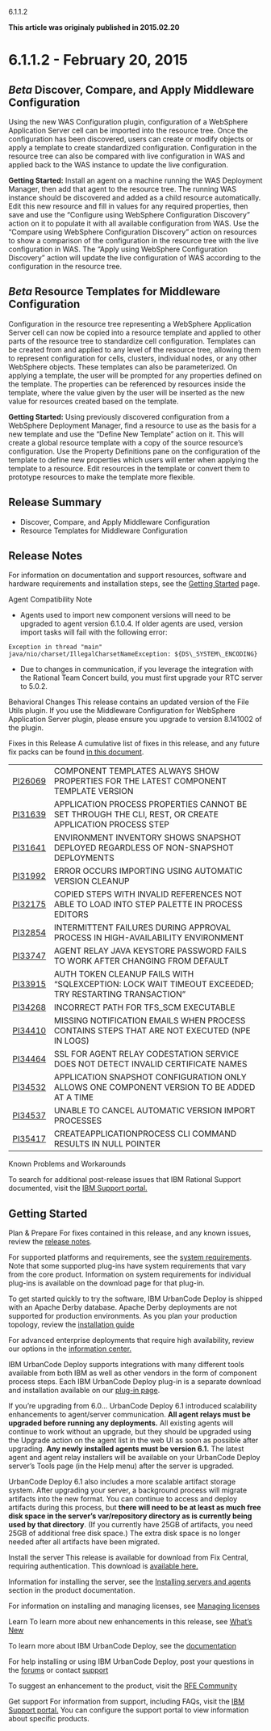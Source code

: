





6.1.1.2

**This article was originaly published in 2015.02.20**


6.1.1.2 - February 20, 2015
===========================





***Beta*** 
Discover, Compare, and Apply Middleware Configuration
-----------------------------------------------------


Using the new WAS Configuration plugin, configuration of a WebSphere Application Server cell can be imported into the resource tree. Once the configuration has been discovered, users can create or modify objects or apply a template to create standardized configuration. Configuration in the resource tree can also be compared with live configuration in WAS and applied back to the WAS instance to update the live configuration.



**Getting Started:** Install an agent on a machine running the WAS Deployment Manager, then add that agent to the resource tree. The running WAS instance should be discovered and added as a child resource automatically. Edit this new resource and fill in values for any required properties, then save and use the “Configure using WebSphere Configuration Discovery” action on it to populate it with all available configuration from WAS. Use the “Compare using WebSphere Configuration Discovery” action on resources to show a comparison of the configuration in the resource tree with the live configuration in WAS. The “Apply using WebSphere Configuration Discovery” action will update the live configuration of WAS according to the configuration in the resource tree.





***Beta***
Resource Templates for Middleware Configuration
-----------------------------------------------


Configuration in the resource tree representing a WebSphere Application Server cell can now be copied into a resource template and applied to other parts of the resource tree to standardize cell configuration. Templates can be created from and applied to any level of the resource tree, allowing them to represent configuration for cells, clusters, individual nodes, or any other WebSphere objects. These templates can also be parameterized. On applying a template, the user will be prompted for any properties defined on the template. The properties can be referenced by resources inside the template, where the value given by the user will be inserted as the new value for resources created based on the template.



**Getting Started:** Using previously discovered configuration from a WebSphere Deployment Manager, find a resource to use as the basis for a new template and use the “Define New Template” action on it. This will create a global resource template with a copy of the source resource’s configuration. Use the Property Definitions pane on the configuration of the template to define new properties which users will enter when applying the template to a resource. Edit resources in the template or convert them to prototype resources to make the template more flexible.



Release Summary
---------------

  
* Discover, Compare, and Apply Middleware Configuration
* Resource Templates for Middleware Configuration

Release Notes
-------------

  

For information on documentation and support resources, software and hardware requirements and installation steps, see the [Getting Started](../getting-started) page.





Agent Compatibility Note
* Agents used to import new component versions will need to be upgraded to agent version 6.1.0.4. If older agents are used, version import tasks will fail with the following error:

```
Exception in thread "main" java/nio/charset/IllegalCharsetNameException: ${DS\_SYSTEM\_ENCODING}
```
* Due to changes in communication, if you leverage the integration with the Rational Team Concert build, you must first upgrade your RTC server to 5.0.2.





Behavioral Changes
This release contains an updated version of the File Utils plugin. If you use the Middleware Configuration for WebSphere Application Server plugin, please ensure you upgrade to version 8.141002 of the plugin.





Fixes in this Release
A cumulative list of fixes in this release, and any future fix packs can be found [in this document](http://www-01.ibm.com/support/docview.wss?uid=swg27038759).




|  |  |
| --- | --- |
| [PI26069](http://www.ibm.com/support/docview.wss?uid=swg1PI26069) | COMPONENT TEMPLATES ALWAYS SHOW PROPERTIES FOR THE LATEST COMPONENT TEMPLATE VERSION |
| [PI31639](http://www.ibm.com/support/docview.wss?uid=swg1PI31639) | APPLICATION PROCESS PROPERTIES CANNOT BE SET THROUGH THE CLI, REST, OR CREATE APPLICATION PROCESS STEP |
| [PI31641](http://www.ibm.com/support/docview.wss?uid=swg1PI31641) | ENVIRONMENT INVENTORY SHOWS SNAPSHOT DEPLOYED REGARDLESS OF NON-SNAPSHOT DEPLOYMENTS |
| [PI31992](http://www.ibm.com/support/docview.wss?uid=swg1PI31992) | ERROR OCCURS IMPORTING USING AUTOMATIC VERSION CLEANUP |
| [PI32175](http://www.ibm.com/support/docview.wss?uid=swg1PI32175) | COPIED STEPS WITH INVALID REFERENCES NOT ABLE TO LOAD INTO STEP PALETTE IN PROCESS EDITORS |
| [PI32854](http://www.ibm.com/support/docview.wss?uid=swg1PI32854) | INTERMITTENT FAILURES DURING APPROVAL PROCESS IN HIGH-AVAILABILITY ENVIRONMENT |
| [PI33747](http://www.ibm.com/support/docview.wss?uid=swg1PI33747) | AGENT RELAY JAVA KEYSTORE PASSWORD FAILS TO WORK AFTER CHANGING FROM DEFAULT |
| [PI33915](http://www.ibm.com/support/docview.wss?uid=swg1PI33915) | AUTH TOKEN CLEANUP FAILS WITH “SQLEXCEPTION: LOCK WAIT TIMEOUT EXCEEDED; TRY RESTARTING TRANSACTION” |
| [PI34268](http://www.ibm.com/support/docview.wss?uid=swg1PI34268) | INCORRECT PATH FOR TFS\_SCM EXECUTABLE |
| [PI34410](http://www.ibm.com/support/docview.wss?uid=swg1PI34410) | MISSING NOTIFICATION EMAILS WHEN PROCESS CONTAINS STEPS THAT ARE NOT EXECUTED (NPE IN LOGS) |
| [PI34464](http://www.ibm.com/support/docview.wss?uid=swg1PI34464) | SSL FOR AGENT RELAY CODESTATION SERVICE DOES NOT DETECT INVALID CERTIFICATE NAMES |
| [PI34532](http://www.ibm.com/support/docview.wss?uid=swg1PI34532) | APPLICATION SNAPSHOT CONFIGURATION ONLY ALLOWS ONE COMPONENT VERSION TO BE ADDED AT A TIME |
| [PI34537](http://www.ibm.com/support/docview.wss?uid=swg1PI34537) | UNABLE TO CANCEL AUTOMATIC VERSION IMPORT PROCESSES |
| [PI35417](http://www.ibm.com/support/docview.wss?uid=swg1PI35417) | CREATEAPPLICATIONPROCESS CLI COMMAND RESULTS IN NULL POINTER |





Known Problems and Workarounds

To search for additional post-release issues that IBM Rational Support documented, visit the [IBM Support portal.](https://www-947.ibm.com/support/entry/myportal/support?brandind=Rational)

Getting Started
---------------

  

Plan & Prepare
For fixes contained in this release, and any known issues, review the [release notes](../release-notes).


For supported platforms and requirements, see the [system requirements](http://www-01.ibm.com/support/docview.wss?uid=swg27038801). Note that some supported plug-ins have system requirements that vary from the core product. Information on system requirements for individual plug-ins is available on the download page for that plug-in.


To get started quickly to try the software, IBM UrbanCode Deploy is shipped with an Apache Derby database. Apache Derby deployments are not supported for production environments. As you plan your production topology, review the [installation guide](https://www.ibm.com/docs/en/urbancode-deploy/7.2.3?topic=installing)


For advanced enterprise deployments that require high availability, review our options in the [information center.](http://www-01.ibm.com/support/knowledgecenter/SS4GSP_6.1.1)


IBM UrbanCode Deploy supports integrations with many different tools available from both IBM as well as other vendors in the form of component process steps. Each IBM UrbanCode Deploy plug-in is a separate download and installation available on our [plug-in page](https://urbancode.github.io/IBM-UCx-PLUGIN-DOCS/UCD).





If you’re upgrading from 6.0…
UrbanCode Deploy 6.1 introduced scalability enhancements to agent/server communication. **All agent relays must be upgraded before running any deployments.** All existing agents will continue to work without an upgrade, but they should be upgraded using the Upgrade action on the agent list in the web UI as soon as possible after upgrading. **Any newly installed agents must be version 6.1.** The latest agent and agent relay installers will be available on your UrbanCode Deploy server’s Tools page (in the Help menu) after the server is upgraded.


UrbanCode Deploy 6.1 also includes a more scalable artifact storage system. After upgrading your server, a background process will migrate artifacts into the new format. You can continue to access and deploy artifacts during this process, but **there will need to be at least as much free disk space in the server’s var/repository directory as is currently being used by that directory**. (If you currently have 25GB of artifacts, you need 25GB of additional free disk space.) The extra disk space is no longer needed after all artifacts have been migrated.




Install the server
This release is available for download from Fix Central, requiring authentication. This download is [available here.](http://www.ibm.com/support/fixcentral/swg/quickorder?parent=ibm~Rational&product=ibm/Rational/IBM+UrbanCode+Deploy&release=6.1.1.0&platform=All&function=all&source=fc)


Information for installing the server, see the [Installing servers and agents](https://www.ibm.com/docs/en/urbancode-deploy/7.2.3?topic=installing) section in the product documentation.


For information on installing and managing licenses, see [Managing licenses](http://www-01.ibm.com/support/knowledgecenter/SS4GSP_6.1.1/com.ibm.udeploy.install.doc/topics/licenseManage.html)



Learn
To learn more about new enhancements in this release, see [What’s New](..) 


To learn more about IBM UrbanCode Deploy, see the  [documentation](http://www-01.ibm.com/support/knowledgecenter/SS4GSP_6.1.1)


For help installing or using IBM UrbanCode Deploy, post your questions in the [forums](https://developer.ibm.com/answers?community=urbancode) or contact  [support](http://www-947.ibm.com/support/entry/portal/support?brandind=Rational)


To suggest an enhancement to the product, visit the [RFE Community](http://www.ibm.com/developerworks/rfe/execute?use_case=submitRfe)





Get support
For information from support, including FAQs, visit the [IBM Support portal.](http://www-947.ibm.com/support/entry/portal/support?brandind=Rational) You can configure the support portal to view information about specific products.








